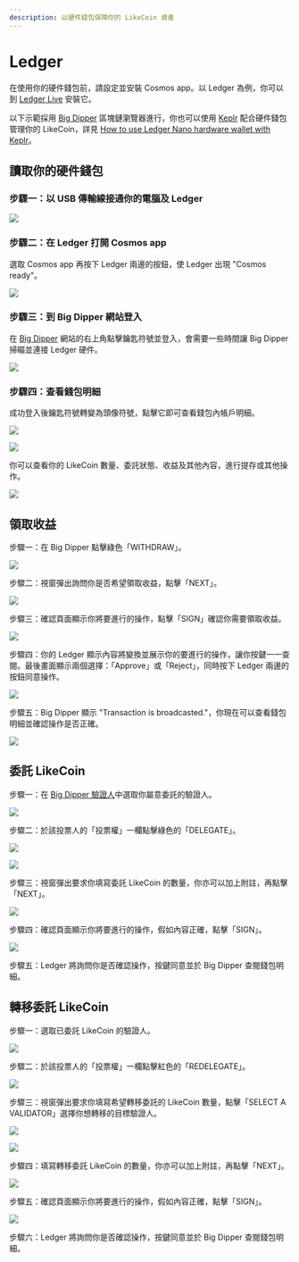 ```yaml
---
description: 以硬件錢包保障你的 LikeCoin 資產
---
```


# Ledger

在使用你的硬件錢包前，請設定並安裝 Cosmos app。以 Ledger 為例，你可以到 [Ledger Live](https://support.ledger.com/hc/en-us/articles/360013713840-Cosmos-ATOM-) 安裝它。

以下示範採用 [Big Dipper](big-dipper.md) 區塊鏈瀏覽器進行，你也可以使用 [Keplr](keplr.md) 配合硬件錢包管理你的 LikeCoin，詳見 [How to use Ledger Nano hardware wallet with Keplr](https://medium.com/chainapsis/how-to-use-ledger-nano-hardware-wallet-with-keplr-9ea7f07826c2)。

## 讀取你的硬件錢包

### 步驟一：以 USB  傳輸線接通你的電腦及 Ledger

![](../../.gitbook/assets/hardwarewallet-1.png)

### 步驟二：在 Ledger 打開 Cosmos app

選取 Cosmos app 再按下 Ledger 兩邊的按鈕，使 Ledger 出現 "Cosmos ready"。

![](../../.gitbook/assets/hardwarewallet-2.png)

### 步驟三：到 Big Dipper 網站登入

在 [Big Dipper](https://likecoin.bigdipper.live) 網站的右上角點擊鑰匙符號並登入，會需要一些時間讓 Big Dipper 掃瞄並連接 Ledger 硬件。

![](../../.gitbook/assets/hardwarewallet-3.png)

### 步驟四：查看錢包明細

成功登入後鑰匙符號轉變為頭像符號，點擊它即可查看錢包內帳戶明細。

![](../../.gitbook/assets/hardwarewallet-4.png)

![](../../.gitbook/assets/hardwarewallet-5.png)

你可以查看你的 LikeCoin 數量、委託狀態、收益及其他內容，進行提存或其他操作。

![](../../.gitbook/assets/hardwarewallet-6.png)

## 領取收益

步驟一：在 Big Dipper 點擊綠色「WITHDRAW」。

![](../../.gitbook/assets/hardwarewallet-withdraw-1.png)

步驟二：視窗彈出詢問你是否希望領取收益，點擊「NEXT」。

![](../../.gitbook/assets/hardwarewallet-withdraw-2.png)

步驟三：確認頁面顯示你將要進行的操作，點擊「SIGN」確認你需要領取收益。

![](../../.gitbook/assets/hardwarewallet-withdraw-3.png)

步驟四：你的 Ledger 顯示內容將變換並展示你的要進行的操作，讓你按鍵一一查閱。最後畫面顯示兩個選擇：「Approve」或「Reject」，同時按下 Ledger 兩邊的按鈕同意操作。

![](../../.gitbook/assets/hardwarewallet-withdraw-4.png)

步驟五：Big Dipper 顯示 "Transaction is broadcasted."，你現在可以查看錢包明細並確認操作是否正確。

![](../../.gitbook/assets/hardwarewallet-withdraw-5.png)

## 委託 LikeCoin&#x20;

步驟一：在 [Big Dipper 驗證人](https://likecoin.bigdipper.live/validators)中選取你屬意委託的驗證人。

![](../../.gitbook/assets/hardwarewallet-delegate-1.png)

步驟二：於該投票人的「投票權」一欄點擊綠色的「DELEGATE」。

![](../../.gitbook/assets/hardwarewallet-delegate-2.png)

![](../../.gitbook/assets/hardwarewallet-delegate-3.png)

步驟三：視窗彈出要求你填寫委託 LikeCoin 的數量，你亦可以加上附註，再點擊「NEXT」。

![](../../.gitbook/assets/hardwarewallet-delegate-4.png)

步驟四：確認頁面顯示你將要進行的操作，假如內容正確，點擊「SIGN」。

![](../../.gitbook/assets/hardwarewallet-delegate-5.png)

步驟五：Ledger 將詢問你是否確認操作，按鍵同意並於 Big Dipper 查閱錢包明細。

## 轉移委託 LikeCoin

步驟一：選取已委託 LikeCoin 的驗證人。

![](../../.gitbook/assets/hardwarewallet-redelegate-1.png)

步驟二：於該投票人的「投票權」一欄點擊紅色的「REDELEGATE」。

![](../../.gitbook/assets/hardwarewallet-redelegate-2.png)

步驟三：視窗彈出要求你填寫希望轉移委託的 LikeCoin 數量，點擊「SELECT A VALIDATOR」選擇你想轉移的目標驗證人。

![](../../.gitbook/assets/hardwarewallet-redelegate-3.png)

![](../../.gitbook/assets/hardwarewallet-redelegate-4.png)

步驟四：填寫轉移委託 LikeCoin 的數量，你亦可以加上附註，再點擊「NEXT」。

![](../../.gitbook/assets/hardwarewallet-redelegate-5.png)

步驟五：確認頁面顯示你將要進行的操作，假如內容正確，點擊「SIGN」。

![](../../.gitbook/assets/hardwarewallet-redelegate-6.png)

步驟六：Ledger 將詢問你是否確認操作，按鍵同意並於 Big Dipper 查閱錢包明細。
